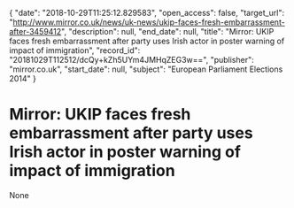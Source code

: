 {
  "date": "2018-10-29T11:25:12.829583", 
  "open_access": false, 
  "target_url": "http://www.mirror.co.uk/news/uk-news/ukip-faces-fresh-embarrassment-after-3459412", 
  "description": null, 
  "end_date": null, 
  "title": "Mirror: UKIP faces fresh embarrassment after party uses Irish actor in poster warning of impact of immigration", 
  "record_id": "20181029T112512/dcQy+kZh5UYm4JMHqZEG3w==", 
  "publisher": "mirror.co.uk", 
  "start_date": null, 
  "subject": "European Parliament Elections 2014"
}

# Mirror: UKIP faces fresh embarrassment after party uses Irish actor in poster warning of impact of immigration

None